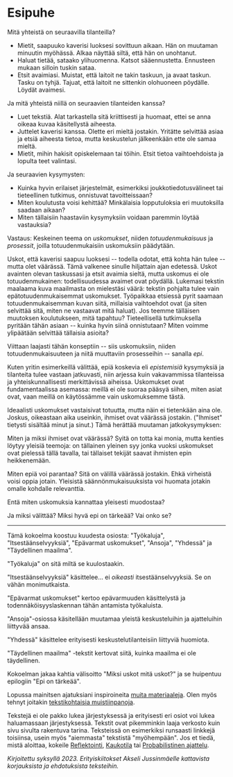 # Esipuhe

Mitä yhteistä on seuraavilla tilanteilla?

- Mietit, saapuuko kaverisi luoksesi sovittuun aikaan. Hän on muutaman minuutin myöhässä. Alkaa näyttää siltä, että hän on unohtanut.
- Haluat tietää, sataako ylihuomenna. Katsot sääennustetta. Ennusteen mukaan silloin tuskin sataa.
- Etsit avaimiasi. Muistat, että laitoit ne takin taskuun, ja avaat taskun. Tasku on tyhjä. Tajuat, että laitoit ne sittenkin olohuoneen pöydälle. Löydät avaimesi.

Ja mitä yhteistä niillä on seuraavien tilanteiden kanssa?

- Luet tekstiä. Alat tarkastella sitä kriittisesti ja huomaat, ettei se anna oikeaa kuvaa käsitellystä aiheesta.
- Juttelet kaverisi kanssa. Olette eri mieltä jostakin. Yritätte selvittää asiaa ja etsiä aiheesta tietoa, mutta keskustelun jälkeenkään ette ole samaa mieltä.
- Mietit, mihin hakisit opiskelemaan tai töihin. Etsit tietoa vaihtoehdoista ja lopulta teet valintasi.

Ja seuraavien kysymysten:

- Kuinka hyvin erilaiset järjestelmät, esimerkiksi joukkotiedotusvälineet tai tieteellinen tutkimus, onnistuvat tavoitteissaan?
- Miten koulutusta voisi kehittää? Minkälaisia lopputuloksia eri muutoksilla saadaan aikaan?
- Miten tällaisiin haastaviin kysymyksiin voidaan paremmin löytää vastauksia?

Vastaus: Keskeinen teema on *uskomukset*, niiden *totuudenmukaisuus* ja *prosessit*, joilla totuudenmukaisiin uskomuksiin päädytään.

Uskot, että kaverisi saapuu luoksesi -- todella odotat, että kohta hän tulee -- mutta olet väärässä. Tämä valkenee sinulle hiljattain ajan edetessä. Uskot avainten olevan taskussasi ja etsit avaimia sieltä, mutta uskomus ei ole totuudenmukainen: todellisuudessa avaimet ovat pöydällä. Lukemasi tekstin maalaama kuva maailmasta on mielestäsi väärä: tekstin pohjalta tulee vain epätotuudenmukaisemmat uskomukset. Työpaikkaa etsiessä pyrit saamaan totuudenmukaisemman kuvan siitä, millaisia vaihtoehdot ovat (ja siten selvittää sitä, miten ne vastaavat mitä haluat). Jos teemme tälläisen muutoksen koulutukseen, mitä tapahtuu? Tieteellisellä tutkimuksella pyritään tähän asiaan -- kuinka hyvin siinä onnistutaan? Miten voimme ylipäätään selvittää tällaisia asioita?

Viittaan laajasti tähän konseptiin -- siis uskomuksiin, niiden totuudenmukaisuuteen ja niitä muuttaviin prosesseihin -- sanalla *epi*.

Kuten yritin esimerkeillä välittää, epiä koskevia eli *epistemisiä* kysymyksiä ja tilanteita tulee vastaan jatkuvasti, niin arjessa kuin vakavammissa tilanteissa ja yhteiskunnallisesti merkittävissä aiheissa. Uskomukset ovat fundamentaalissa asemassa: meillä ei ole suoraa pääsyä siihen, miten asiat ovat, vaan meillä on käytössämme vain uskomuksemme tästä.

Ideaalisti uskomukset vastaisivat totuutta, mutta näin ei tietenkään aina ole. Joskus, oikeastaan aika useinkin, ihmiset ovat väärässä jostakin. ("Ihmiset" tietysti sisältää minut ja sinut.) Tämä herättää muutaman jatkokysymyksen:

Miten ja miksi ihmiset ovat väärässä? Syitä on totta kai monia, mutta kenties löytyy yleisiä teemoja: on tällainen yleinen syy jonka vuoksi uskomukset ovat pielessä tällä tavalla, tai tällaiset tekijät saavat ihmisten epin heikkenemään.

Miten epiä voi parantaa? Sitä on välillä väärässä jostakin. Ehkä virheistä voisi oppia jotain. Yleisistä säännönmukaisuuksista voi huomata jotakin omalle kohdalle relevanttia.

Entä miten uskomuksia kannattaa yleisesti muodostaa?

Ja miksi välittää? Miksi hyvä epi on tärkeää? Vai onko se?

---

Tämä kokoelma koostuu kuudesta osiosta: "Työkaluja", "Itsestäänselvyyksiä", "Epävarmat uskomukset", "Ansoja", "Yhdessä" ja "Täydellinen maailma".

"Työkaluja" on sitä miltä se kuulostaakin.

"Itsestäänselvyyksiä" käsittelee... ei *oikeasti* itsestäänselvyyksiä. Se on vähän monimutkaista.

"Epävarmat uskomukset" kertoo epävarmuuden käsittelystä ja todennäköisyyslaskennan tähän antamista työkaluista.

"Ansoja"-osiossa käsitellään muutamaa yleistä keskusteluihin ja ajatteluihin liittyvää ansaa.

"Yhdessä" käsittelee erityisesti keskustelutilanteisiin liittyviä huomiota.

"Täydellinen maailma" -tekstit kertovat siitä, kuinka maailma ei ole täydellinen.

Kokoelman jakaa kahtia välisoitto "Miksi uskot mitä uskot?" ja se huipentuu epilogiin "Epi on tärkeää".

Lopussa mainitsen ajatuksiani inspiroineita [muita materiaaleja](/epi/kirjallisuutta). Olen myös tehnyt joitakin [tekstikohtaisia muistiinpanoja](/epi/muistiinpanoja).

Tekstejä ei ole pakko lukea järjestyksessä ja erityisesti eri osiot voi lukea haluamassaan järjestyksessä. Tekstit ovat pikemminkin laaja verkosto kuin sivu sivulta rakentuva tarina. Teksteissä on esimerkiksi runsaasti linkkejä toisiinsa, usein myös "aiemmasta" tekstistä "myöhempään". Jos et tiedä, mistä aloittaa, kokeile [Reflektointi](/epi/reflektointi), [Kaukotila](/epi/kaukotila) tai [Probabilistinen ajattelu](/epi/probabilistinen_ajattelu).

*Kirjoitettu syksyllä 2023. Erityiskiitokset Akseli Jussinmäelle kattavista korjauksista ja ehdotuksista teksteihin.*
